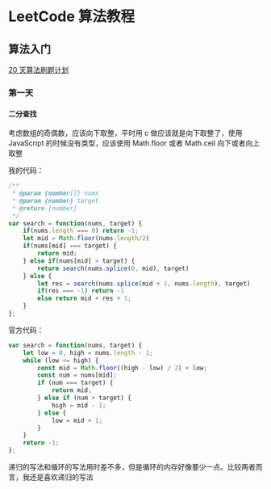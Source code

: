 # LeetCode 算法教程

## 算法入门

[20 天算法刷题计划](https://leetcode-cn.com/study-plan/algorithms/?progress=w8l6fp6)

### 第一天

#### 二分查找

考虑数组的奇偶数，应该向下取整，平时用 c 做应该就是向下取整了，使用 JavaScript  的时候没有类型，应该使用  Math.floor 或者 Math.ceil 向下或者向上取整

我的代码：

```js
/**
 * @param {number[]} nums
 * @param {number} target
 * @return {number}
 */
var search = function(nums, target) {
    if(nums.length === 0) return -1;
    let mid = Math.floor(nums.length/2)
    if(nums[mid] === target) {
        return mid;
    } else if(nums[mid] > target) {
        return search(nums.splice(0, mid), target)
    } else {
        let res = search(nums.splice(mid + 1, nums.length), target)
        if(res === -1) return -1
        else return mid + res + 1;
    }
};
```

官方代码：

```js
var search = function(nums, target) {
    let low = 0, high = nums.length - 1;
    while (low <= high) {
        const mid = Math.floor((high - low) / 2) + low;
        const num = nums[mid];
        if (num === target) {
            return mid;
        } else if (num > target) {
            high = mid - 1;
        } else {
            low = mid + 1;
        }
    }
    return -1;
};
```

递归的写法和循环的写法用时差不多，但是循环的内存好像要少一点。比较两者而言，我还是喜欢递归的写法